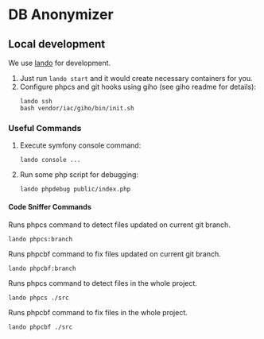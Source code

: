 # DB Anonymizer

## Local development

We use [lando](https://lando.dev/) for development.

1. Just run `lando start` and it would create necessary containers for you.
2. Configure phpcs and git hooks using giho (see giho readme for details):
   ```
   lando ssh
   bash vendor/iac/giho/bin/init.sh
   ```

### Useful Commands

1. Execute symfony console command:
   ```
   lando console ...
   ```
2. Run some php script for debugging:
   ```
   lando phpdebug public/index.php
   ```

#### Code Sniffer Commands

Runs phpcs command to detect files updated on current git branch.
```
lando phpcs:branch
```

Runs phpcbf command to fix files updated on current git branch.
```
lando phpcbf:branch
```

Runs phpcs command to detect files in the whole project.
```
lando phpcs ./src
```

Runs phpcbf command to fix files in the whole project.
```
lando phpcbf ./src
```
